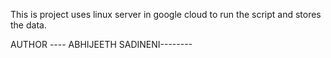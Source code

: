 This is project  uses linux server in google cloud to run the script and stores the data. 


AUTHOR ---- ABHIJEETH SADINENI--------
